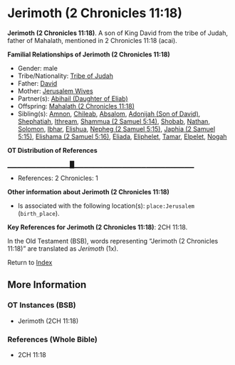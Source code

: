 # Jerimoth (2 Chronicles 11:18)
**Jerimoth (2 Chronicles 11:18)**. 
A son of King David from the tribe of Judah, father of Mahalath, mentioned in 2 Chronicles 11:18 (acai). 




**Familial Relationships of Jerimoth (2 Chronicles 11:18)**


* Gender: male
* Tribe/Nationality: [Tribe of Judah](../../../groups/md/acai/Judah.md)
* Father: [David](David.md)
* Mother: [Jerusalem Wives](JerusalemWives.md)
* Partner(s): [Abihail (Daughter of Eliab)](Abihail.4.md)
* Offspring: [Mahalath (2 Chronicles 11:18)](Mahalath.2.md)
* Sibling(s): [Amnon](Amnon.md), [Chileab](Chileab.md), [Absalom](Absalom.md), [Adonijah (Son of David)](Adonijah.md), [Shephatiah](Shephatiah.md), [Ithream](Ithream.md), [Shammua (2 Samuel 5:14)](Shammua.2.md), [Shobab](Shobab.md), [Nathan](Nathan.md), [Solomon](Solomon.md), [Ibhar](Ibhar.md), [Elishua](Elishua.md), [Nepheg (2 Samuel 5:15)](Nepheg.2.md), [Japhia (2 Samuel 5:15)](Japhia.2.md), [Elishama (2 Samuel 5:16)](Elishama.2.md), [Eliada](Eliada.md), [Eliphelet](Eliphelet.md), [Tamar](Tamar.2.md), [Elpelet](Elpelet.md), [Nogah](Nogah.md)


**OT Distribution of References**

▁▁▁▁▁▁▁▁▁▁▁▁▁█▁▁▁▁▁▁▁▁▁▁▁▁▁▁▁▁▁▁▁▁▁▁▁▁▁
* References: 2 Chronicles: 1





**Other information about Jerimoth (2 Chronicles 11:18)**


* Is associated with the following location(s): 
`place:Jerusalem` (`birth_place`). 


**Key References for Jerimoth (2 Chronicles 11:18)**: 
2CH 11:18. 


In the Old Testament (BSB), words representing “Jerimoth (2 Chronicles 11:18)” are translated as 
*Jerimoth* (1x). 




Return to [Index](00-Index.md)

## More Information

### OT Instances (BSB)

* Jerimoth (2CH 11:18)



### References (Whole Bible)

* 2CH 11:18



